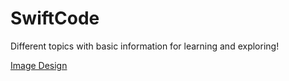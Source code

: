 # SwiftCode
Different topics with basic information for learning and exploring!


[Image Design](SwiftyButton.md)

